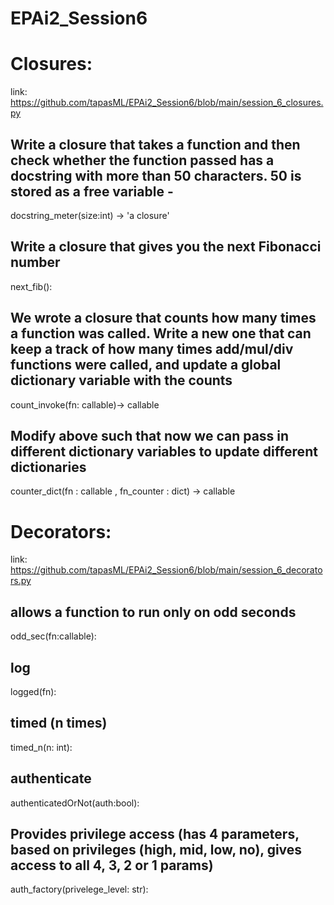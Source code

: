 # EPAi2_Session6

# Closures:

link:  https://github.com/tapasML/EPAi2_Session6/blob/main/session_6_closures.py

## Write a closure that takes a function and then check whether the function passed has a docstring with more than 50 characters. 50 is stored as a free variable - 

docstring_meter(size:int) -> 'a closure'  

## Write a closure that gives you the next Fibonacci number 

next_fib():


## We wrote a closure that counts how many times a function was called. Write a new one that can keep a track of how many times add/mul/div functions were called, and update a global dictionary variable with the counts 

count_invoke(fn: callable)-> callable

## Modify above such that now we can pass in different dictionary variables to update different dictionaries 

counter_dict(fn : callable , fn_counter : dict) -> callable



# Decorators:

link: https://github.com/tapasML/EPAi2_Session6/blob/main/session_6_decorators.py


## allows a function to run only on odd seconds 

odd_sec(fn:callable):

## log 

logged(fn):


## timed (n times) 

timed_n(n: int):

## authenticate 

authenticatedOrNot(auth:bool):


## Provides privilege access (has 4 parameters, based on privileges (high, mid, low, no), gives access to all 4, 3, 2 or 1 params) 

auth_factory(privelege_level: str):


